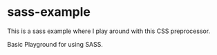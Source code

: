 sass-example
============

This is a sass example where I play around with this CSS preprocessor.


Basic Playground for using SASS.
